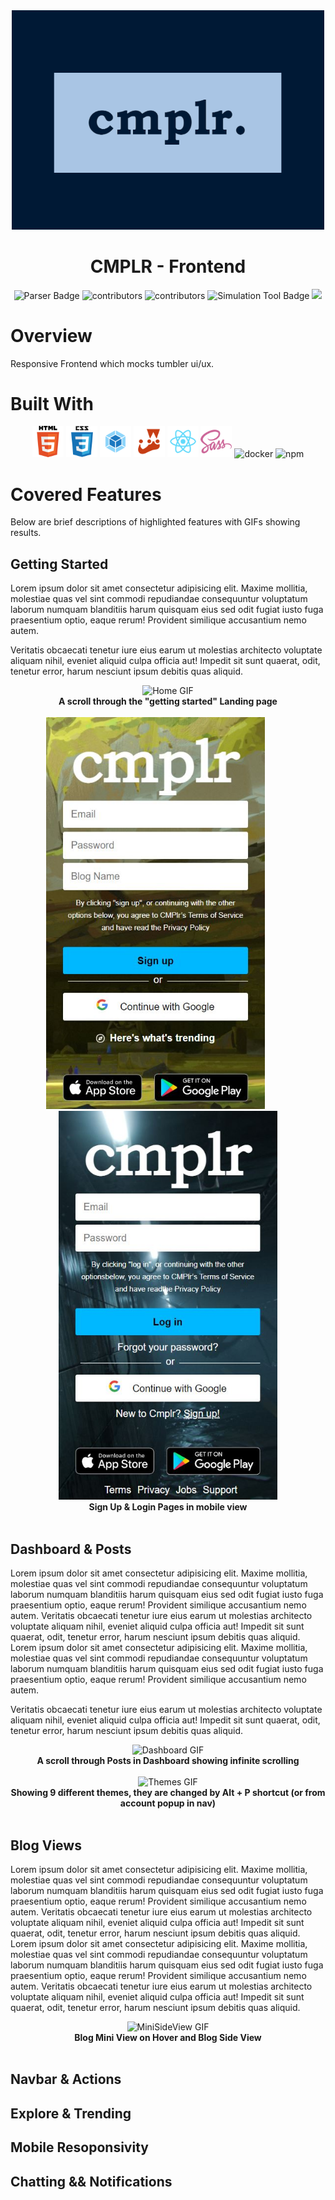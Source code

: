 <div align="center">
<img src="./ReadmeGIFs/Cover.png" style="width:500px;" alt="Cover">
</div>
<h1 align="center">
  CMPLR - Frontend
</h1>
<p align="center">

  <a style="text-decoration:none" href="https://www.cmplr.tech/">
    <img src="https://img.shields.io/badge/Live Site-cmplr-blue" alt="Parser Badge" />
  </a>

  <a style="text-decoration:none" href="https://github.com/CMPLR-Technologies/CMPLR-Frontend/graphs/contributors">
    <img src="https://img.shields.io/github/contributors/CMPLR-Technologies/CMPLR-Frontend" alt="contributors" />
  </a>

  <a style="text-decoration:none" href="https://github.com/CMPLR-Technologies/CMPLR-Frontend/issues">
    <img src="https://img.shields.io/github/issues/CMPLR-Technologies/CMPLR-Frontend" alt="contributors" />
  </a>

  <a style="text-decoration:none" href="https://github.com/CMPLR-Technologies/CMPLR-Frontend/stargazers">
    <img src="https://img.shields.io/github/stars/CMPLR-Technologies/CMPLR-Frontend" alt="Simulation Tool Badge" />
  </a>

  <img src="https://img.shields.io/github/languages/count/CMPLR-Technologies/CMPLR-Frontend" />
</p>

# Overview

Responsive Frontend which mocks tumbler ui/ux.

# Built With

<div align="center">

<img src="https://raw.githubusercontent.com/github/explore/80688e429a7d4ef2fca1e82350fe8e3517d3494d/topics/html/html.png" alt="HTML" style="width: 50px">

<img src="https://raw.githubusercontent.com/github/explore/80688e429a7d4ef2fca1e82350fe8e3517d3494d/topics/css/css.png" alt="CSS" style="width: 50px">

<img src="https://raw.githubusercontent.com/github/explore/80688e429a7d4ef2fca1e82350fe8e3517d3494d/topics/webpack/webpack.png" alt="webpack" style="width: 50px">

<img src="https://raw.githubusercontent.com/vscode-icons/vscode-icons/master/icons/file_type_jest.svg?sanitize=true" alt="jest" style="width: 50px">

<img src="https://raw.githubusercontent.com/github/explore/80688e429a7d4ef2fca1e82350fe8e3517d3494d/topics/react/react.png" alt="react" style="width: 50px">

<img src="https://raw.githubusercontent.com/github/explore/80688e429a7d4ef2fca1e82350fe8e3517d3494d/topics/sass/sass.png" alt="Sass" style="width: 50px">

<img src="https://upload.wikimedia.org/wikipedia/commons/thumb/4/4e/Docker_%28container_engine%29_logo.svg/1280px-Docker_%28container_engine%29_logo.svg.png" alt="docker" style="width: 100px;">

<img src="https://upload.wikimedia.org/wikipedia/commons/thumb/d/db/Npm-logo.svg/1280px-Npm-logo.svg.png" alt="npm" style="width: 50px;">

</div>

# Covered Features

Below are brief descriptions of highlighted features with GIFs showing results.

## Getting Started

Lorem ipsum dolor sit amet consectetur adipisicing elit. Maxime mollitia, molestiae quas vel sint commodi repudiandae consequuntur voluptatum laborum numquam blanditiis harum quisquam eius sed odit fugiat iusto fuga praesentium optio, eaque rerum! Provident similique accusantium nemo autem.

Veritatis obcaecati tenetur iure eius earum ut molestias architecto voluptate aliquam nihil, eveniet aliquid culpa officia aut! Impedit sit sunt quaerat, odit, tenetur error, harum nesciunt ipsum debitis quas aliquid.

<div align="center">
<img src="./ReadmeGIFs/Home.gif" alt="Home GIF">
</div>

<div align="center">
  <b>A scroll through the "getting started" Landing page</b>
</div>
<br/>

<div align="center">
<img src="./ReadmeGIFs/SignUp.JPG" alt="Signup" style="width:350px; margin-right: 40px;">
<img src="./ReadmeGIFs/Login.JPG" alt="Login" style="width:350px;">
</div>

<div align="center">
  <b>Sign Up & Login Pages in mobile view</b>
</div>
<br/>

## Dashboard & Posts

Lorem ipsum dolor sit amet consectetur adipisicing elit. Maxime mollitia, molestiae quas vel sint commodi repudiandae consequuntur voluptatum laborum numquam blanditiis harum quisquam eius sed odit fugiat iusto fuga praesentium optio, eaque rerum! Provident similique accusantium nemo autem. Veritatis obcaecati tenetur iure eius earum ut molestias architecto voluptate aliquam nihil, eveniet aliquid culpa officia aut! Impedit sit sunt quaerat, odit, tenetur error, harum nesciunt ipsum debitis quas aliquid. Lorem ipsum dolor sit amet consectetur adipisicing elit. Maxime mollitia, molestiae quas vel sint commodi repudiandae consequuntur voluptatum laborum numquam blanditiis harum quisquam eius sed odit fugiat iusto fuga praesentium optio, eaque rerum! Provident similique accusantium nemo autem.

Veritatis obcaecati tenetur iure eius earum ut molestias architecto voluptate aliquam nihil, eveniet aliquid culpa officia aut! Impedit sit sunt quaerat, odit, tenetur error, harum nesciunt ipsum debitis quas aliquid.

<div align="center">
<img src="./ReadmeGIFs/Dashboard.gif" alt="Dashboard GIF">
</div>

<div align="center">
  <b>A scroll through Posts in Dashboard showing infinite scrolling</b>
</div>
<br/>

<div align="center">
<img src="./ReadmeGIFs/Themes.gif" alt="Themes GIF">
</div>

<div align="center">
  <b>Showing 9 different themes, they are changed by Alt + P shortcut (or from account popup in nav)</b>
</div>
<br/>

## Blog Views

Lorem ipsum dolor sit amet consectetur adipisicing elit. Maxime mollitia, molestiae quas vel sint commodi repudiandae consequuntur voluptatum laborum numquam blanditiis harum quisquam eius sed odit fugiat iusto fuga praesentium optio, eaque rerum! Provident similique accusantium nemo autem. Veritatis obcaecati tenetur iure eius earum ut molestias architecto voluptate aliquam nihil, eveniet aliquid culpa officia aut! Impedit sit sunt quaerat, odit, tenetur error, harum nesciunt ipsum debitis quas aliquid. Lorem ipsum dolor sit amet consectetur adipisicing elit. Maxime mollitia, molestiae quas vel sint commodi repudiandae consequuntur voluptatum laborum numquam blanditiis harum quisquam eius sed odit fugiat iusto fuga praesentium optio, eaque rerum! Provident similique accusantium nemo autem. Veritatis obcaecati tenetur iure eius earum ut molestias architecto voluptate aliquam nihil, eveniet aliquid culpa officia aut! Impedit sit sunt quaerat, odit, tenetur error, harum nesciunt ipsum debitis quas aliquid.

<div align="center">
<img src="./ReadmeGIFs/MiniSideView.gif" alt="MiniSideView GIF">
</div>

<div align="center">
  <b>Blog Mini View on Hover and Blog Side View</b>
</div>
<br/>

## Navbar & Actions

## Explore & Trending

## Mobile Resoponsivity

## Chatting && Notifications

